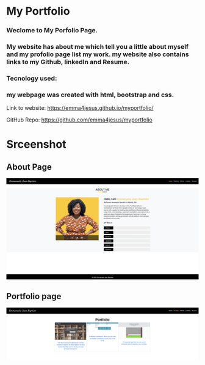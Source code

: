 # My Portfolio

### Weclome to My Porfolio Page.

### My website has about me which tell you a little about myself and my profolio page list my work. my website also contains links to my Github, linkedIn and Resume.

### Tecnology used:

### my webpage was created with html, bootstrap and css.

Link to website:
https://emma4jesus.github.io/myportfolio/

GitHub Repo: https://github.com/emma4jesus/myportfolio

# Srceenshot

## About Page

![About Page](./assets/images/desktop.png)

## Portfolio page

![Portfolio Page](/assets/images/portfolio.png)
